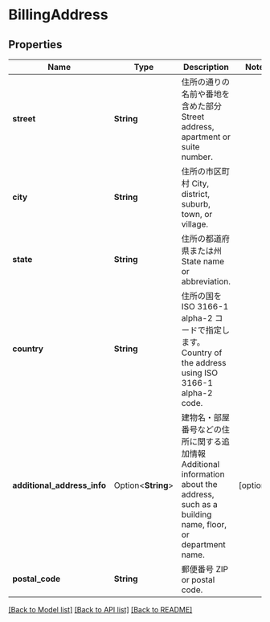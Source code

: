 # BillingAddress

## Properties

Name | Type | Description | Notes
------------ | ------------- | ------------- | -------------
**street** | **String** | 住所の通りの名前や番地を含めた部分  Street address, apartment or suite number.  | 
**city** | **String** | 住所の市区町村  City, district, suburb, town, or village.  | 
**state** | **String** | 住所の都道府県または州  State name or abbreviation.  | 
**country** | **String** | 住所の国を ISO 3166-1 alpha-2 コードで指定します。  Country of the address using ISO 3166-1 alpha-2 code.  | 
**additional_address_info** | Option<**String**> | 建物名・部屋番号などの住所に関する追加情報  Additional information about the address, such as a building name, floor, or department name.  | [optional]
**postal_code** | **String** | 郵便番号  ZIP or postal code.  | 

[[Back to Model list]](../README.md#documentation-for-models) [[Back to API list]](../README.md#documentation-for-api-endpoints) [[Back to README]](../README.md)


